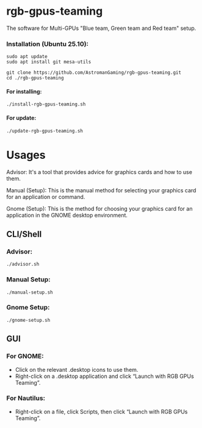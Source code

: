 # rgb-gpus-teaming
The software for Multi-GPUs "Blue team, Green team and Red team" setup.

### Installation (Ubuntu 25.10):
```
sudo apt update
sudo apt install git mesa-utils 
```
```
git clone https://github.com/AstromanGaming/rgb-gpus-teaming.git
cd ./rgb-gpus-teaming
```
#### For installing:
```
./install-rgb-gpus-teaming.sh
```
#### For update:
```
./update-rgb-gpus-teaming.sh
```

# Usages

Advisor: 
It's a tool that provides advice for graphics cards and how to use them.

Manual (Setup):
This is the manual method for selecting your graphics card for an application or command.

Gnome (Setup):
This is the method for choosing your graphics card for an application in the GNOME desktop environment.

## CLI/Shell

### Advisor:
```
./advisor.sh
```
### Manual Setup:
```
./manual-setup.sh
```
### Gnome Setup:
```
./gnome-setup.sh
```

## GUI
### For GNOME:
- Click on the relevant .desktop icons to use them.
- Right-click on a .desktop application and click “Launch with RGB GPUs Teaming”.

### For Nautilus:
- Right-click on a file, click Scripts, then click “Launch with RGB GPUs Teaming”.

